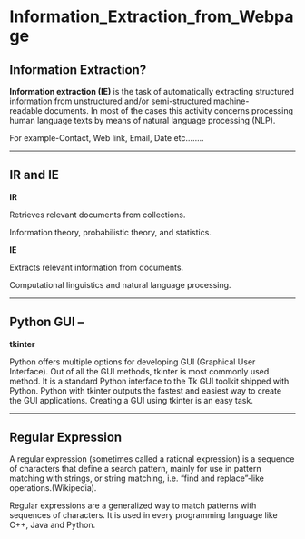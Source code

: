 # Information_Extraction_from_Webpage

## Information Extraction?
**Information extraction (IE)** is the task of automatically extracting structured information from unstructured and/or semi-structured machine-readable documents. In most of the cases this activity concerns processing human language texts by means of natural language processing (NLP).

For example-Contact, Web link, Email, Date etc……..

---
## IR and IE

**IR**

Retrieves relevant documents from collections.

Information theory, probabilistic theory, and statistics.

**IE**

Extracts relevant information from documents.

Computational linguistics and natural language processing.

---

## Python GUI – 
**tkinter**

Python offers multiple options for developing GUI (Graphical User Interface). Out of all the GUI methods, tkinter is most commonly used method. It is a standard Python interface to the Tk GUI toolkit shipped with Python. Python with tkinter outputs the fastest and easiest way to create the GUI applications. Creating a GUI using tkinter is an easy task.

---
## Regular Expression

A regular expression (sometimes called a rational expression) is a sequence of characters that define a search pattern, mainly for use in pattern matching with strings, or string matching, i.e. “find and replace”-like operations.(Wikipedia).

Regular expressions are a generalized way to match patterns with sequences of characters. It is used in every programming language like C++, Java and Python.
